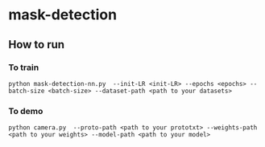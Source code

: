 # mask-detection

## How to run
### To train
```
python mask-detection-nn.py  --init-LR <init-LR> --epochs <epochs> --batch-size <batch-size> --dataset-path <path to your datasets>
```

### To demo
```
python camera.py  --proto-path <path to your prototxt> --weights-path <path to your weights> --model-path <path to your model>
```
